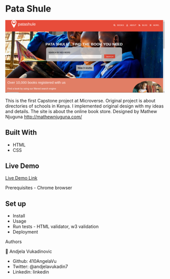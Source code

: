 # Pata Shule

![screenshot](./images/pata-shule.png)

This is the first Capstone project at Microverse. Original project is about directories of schools in Kenya. I implemented original design with my ideas and details. The site is about the online book store.
Designed by Mathew Njuguna
http://mathewnjuguna.com/


## Built With

- HTML
- CSS

## Live Demo

[Live Demo Link](https://410angelavu.github.io/Pata-Shule/)

Prerequisites - Chrome browser

## Set up



* Install
* Usage
* Run tests - HTML validator, w3 validation
* Deployment

Authors

👤 Andjela Vukadinovic

- Github: 410AngelaVu
- Twitter: @andjelavukadin7
- Linkedin: linkedin

